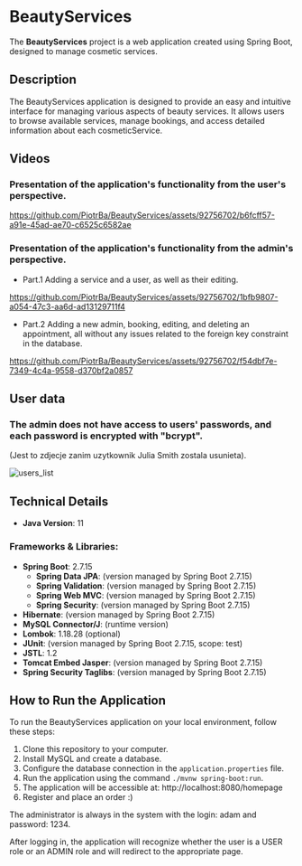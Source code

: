 # BeautyServices

The **BeautyServices** project is a web application created using Spring Boot, designed to manage cosmetic services.


## Description

The BeautyServices application is designed to provide an easy and intuitive interface for managing various aspects of beauty services. It allows users to browse available services, manage bookings, and access detailed information about each cosmeticService.


## Videos
### Presentation of the application's functionality from the user's perspective.

https://github.com/PiotrBa/BeautyServices/assets/92756702/b6fcff57-a91e-45ad-ae70-c6525c6582ae

### Presentation of the application's functionality from the admin's perspective.
- Part.1
Adding a service and a user, as well as their editing.

https://github.com/PiotrBa/BeautyServices/assets/92756702/1bfb9807-a054-47c3-aa6d-ad13129711f4

- Part.2
Adding a new admin, booking, editing, and deleting an appointment, all without any issues related to the foreign key constraint in the database.

https://github.com/PiotrBa/BeautyServices/assets/92756702/f54dbf7e-7349-4c4a-9558-d370bf2a0857


## User data
### The admin does not have access to users' passwords, and each password is encrypted with "bcrypt".
(Jest to zdjecje zanim uzytkownik Julia Smith zostala usunieta).

![users_list](https://github.com/PiotrBa/BeautyServices/assets/92756702/0e47b162-ae3f-4d96-9af8-14aaff4dd622)


## Technical Details

- **Java Version**: 11

### Frameworks & Libraries:
- **Spring Boot**: 2.7.15
    - **Spring Data JPA**: (version managed by Spring Boot 2.7.15)
    - **Spring Validation**: (version managed by Spring Boot 2.7.15)
    - **Spring Web MVC**: (version managed by Spring Boot 2.7.15)
    - **Spring Security**: (version managed by Spring Boot 2.7.15)
- **Hibernate**: (version managed by Spring Boot 2.7.15)
- **MySQL Connector/J**: (runtime version)
- **Lombok**: 1.18.28 (optional)
- **JUnit**: (version managed by Spring Boot 2.7.15, scope: test)
- **JSTL**: 1.2
- **Tomcat Embed Jasper**: (version managed by Spring Boot 2.7.15)
- **Spring Security Taglibs**: (version managed by Spring Boot 2.7.15)


## How to Run the Application

To run the BeautyServices application on your local environment, follow these steps:

1. Clone this repository to your computer.
2. Install MySQL and create a database.
3. Configure the database connection in the `application.properties` file.
4. Run the application using the command `./mvnw spring-boot:run`.
5. The application will be accessible at: http://localhost:8080/homepage
6. Register and place an order :)

The administrator is always in the system with the login: adam and password: 1234.

After logging in, the application will recognize whether the user is a USER role or an ADMIN role and will redirect to the appropriate page.
